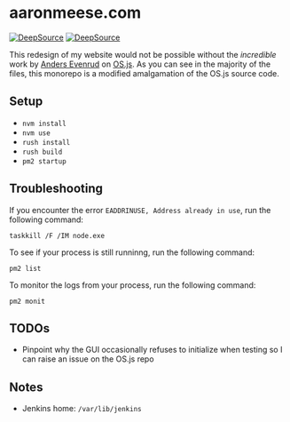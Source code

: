 # aaronmeese.com

[![DeepSource](https://deepsource.io/gh/ajmeese7/aaronmeese.com.svg/?label=active+issues&show_trend=true&token=CRr7brFwKTb7yUJpTlVeUpjA)](https://deepsource.io/gh/ajmeese7/aaronmeese.com/?ref=repository-badge)
[![DeepSource](https://deepsource.io/gh/ajmeese7/aaronmeese.com.svg/?label=resolved+issues&show_trend=true&token=CRr7brFwKTb7yUJpTlVeUpjA)](https://deepsource.io/gh/ajmeese7/aaronmeese.com/?ref=repository-badge)

This redesign of my website would not be possible without the _incredible_ work by [Anders Evenrud](https://github.com/andersevenrud) on [OS.js](https://github.com/os-js/OS.js). As you can see in the majority of the files, this monorepo is a modified amalgamation of the OS.js source code.

## Setup

- `nvm install`
- `nvm use`
- `rush install`
- `rush build`
- `pm2 startup`

## Troubleshooting

If you encounter the error `EADDRINUSE, Address already in use`, run the following command:

`taskkill /F /IM node.exe`

To see if your process is still runninng, run the following command:

`pm2 list`

To monitor the logs from your process, run the following command:

`pm2 monit`

## TODOs

- Pinpoint why the GUI occasionally refuses to initialize when testing so I can raise an issue on the OS.js repo

## Notes

- Jenkins home: `/var/lib/jenkins`
